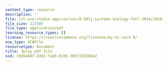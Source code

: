 ```yaml
---
content_type: resource
description: ''
file: /ol-ocw-studio-app/courses/8-591j-systems-biology-fall-2014/1926a6872dd1fab60195385f33226be2_NnDqJhtUqjw.pdf
file_size: 117397
file_type: application/pdf
learning_resource_types: []
license: https://creativecommons.org/licenses/by-nc-sa/4.0/
ocw_type: OCWFile
resourcetype: Document
title: 3play pdf file
uid: 1926a687-2dd1-fab6-0195-385f33226be2
---
```

